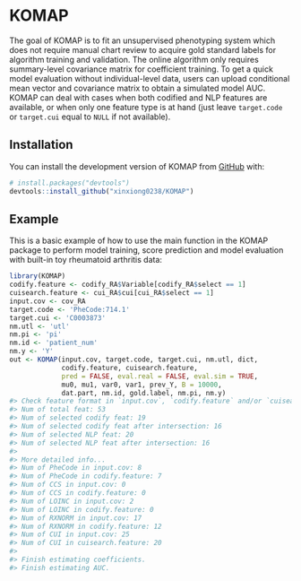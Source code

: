 
<!-- README.md is generated from README.Rmd. Please edit that file -->

# KOMAP

<!-- badges: start -->
<!-- badges: end -->

The goal of KOMAP is to fit an unsupervised phenotyping system which
does not require manual chart review to acquire gold standard labels for
algorithm training and validation. The online algorithm only requires
summary-level covariance matrix for coefficient training. To get a quick
model evaluation without individual-level data, users can upload
conditional mean vector and covariance matrix to obtain a simulated
model AUC. KOMAP can deal with cases when both codified and NLP features
are available, or when only one feature type is at hand (just leave
`target.code` or `target.cui` equal to `NULL` if not available).

## Installation

You can install the development version of KOMAP from
[GitHub](https://github.com/) with:

``` r
# install.packages("devtools")
devtools::install_github("xinxiong0238/KOMAP")
```

## Example

This is a basic example of how to use the main function in the KOMAP
package to perform model training, score prediction and model evaluation
with built-in toy rheumatoid arthritis data:

``` r
library(KOMAP)
codify.feature <- codify_RA$Variable[codify_RA$select == 1]
cuisearch.feature <- cui_RA$cui[cui_RA$select == 1]
input.cov <- cov_RA
target.code <- 'PheCode:714.1'
target.cui <- 'C0003873'
nm.utl <- 'utl'
nm.pi <- 'pi'
nm.id <- 'patient_num'
nm.y <- 'Y'
out <- KOMAP(input.cov, target.code, target.cui, nm.utl, dict,
             codify.feature, cuisearch.feature,               
             pred = FALSE, eval.real = FALSE, eval.sim = TRUE,
             mu0, mu1, var0, var1, prev_Y, B = 10000,
             dat.part, nm.id, gold.label, nm.pi, nm.y)
#> Check feature format in `input.cov`, `codify.feature` and/or `cuisearch.feature`...
#> Num of total feat: 53
#> Num of selected codify feat: 19
#> Num of selected codify feat after intersection: 16
#> Num of selected NLP feat: 20
#> Num of selected NLP feat after intersection: 16
#> 
#> More detailed info...
#> Num of PheCode in input.cov: 8
#> Num of PheCode in codify.feature: 7
#> Num of CCS in input.cov: 0
#> Num of CCS in codify.feature: 0
#> Num of LOINC in input.cov: 2
#> Num of LOINC in codify.feature: 0
#> Num of RXNORM in input.cov: 17
#> Num of RXNORM in codify.feature: 12
#> Num of CUI in input.cov: 25
#> Num of CUI in cuisearch.feature: 20
#> 
#> Finish estimating coefficients.
#> Finish estimating AUC.
```
